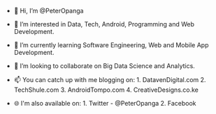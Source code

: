 - 👋 Hi, I’m @PeterOpanga
- 👀 I’m interested in Data, Tech, Android, Programming and Web Development.
- 🌱 I’m currently learning Software Engineering, Web  and Mobile App Development.
- 💞️ I’m looking to collaborate on Big Data Science and Analytics.
- 📫 You can catch up with me blogging on: 
       1. DatavenDigital.com
       2. TechShule.com
       3. AndroidTompo.com
       4. CreativeDesigns.co.ke

- 🌐 I'm also available on:
       1. Twitter - @PeterOpanga
       2. Facebook 
    

<!---
PeterOpanga/PeterOpanga is a ✨ special ✨ repository because its `README.md` (this file) appears on your GitHub profile.
You can click the Preview link to take a look at your changes.
--->
